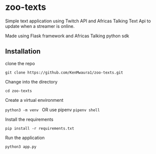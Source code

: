 # zoo-texts

Simple text application using Twitch API and Africas Talking Text Api to update when a streamer is online.

Made using Flask framework and Africas Talking python sdk
## Installation 
clone the repo
 
`git clone https://github.com/KenMwaura1/zoo-texts.git`

Change into the directory

`cd zoo-texts`

Create a virtual environment

`python3 -m venv ` OR use pipenv `pipenv shell`

Install the requirements

`pip install -r requirements.txt`

Run the application 

`python3 app.py`